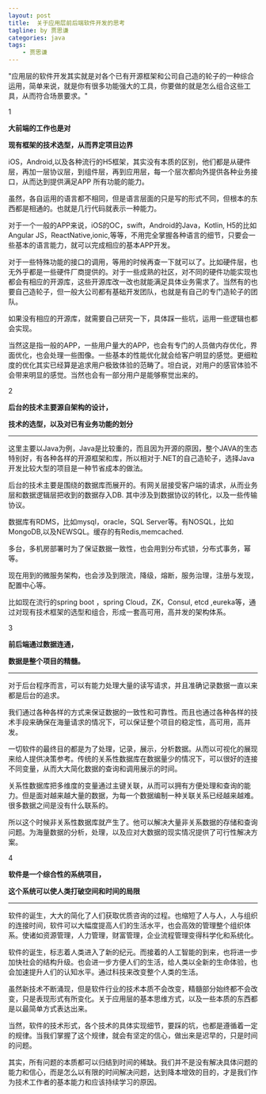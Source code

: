 ```yaml
---
layout: post
title:  关于应用层前后端软件开发的思考
tagline: by 贾思谦
categories: java
tags: 
    - 贾思谦
---
```






  "应用层的软件开发其实就是对各个已有开源框架和公司自己造的轮子的一种综合运用，简单来说，就是你有很多功能强大的工具，你要做的就是怎么组合这些工具，从而符合场景要求。"

<!--more-->

1

**大前端的工作也是对**

**现有框架的技术选型，从而界定项目边界**



iOS，Android,以及各种流行的H5框架，其实没有本质的区别，他们都是从硬件层，再加一层协议层，到组件层，再到应用层，每一个层次都向外提供各种业务接口，从而达到提供满足APP 所有功能的能力。



虽然，各自运用的语言都不相同，但是语言层面的只是写的形式不同，但根本的东西都是相通的。也就是几行代码就表示一种能力。



对于一个一般的APP来说，iOS的OC，swift，Android的Java，Kotlin, H5的比如Angular JS，ReactNative,ionic,等等，不用完全掌握各种语言的细节，只要会一些基本的语言能力，就可以完成相应的基本APP开发。



对于一些特殊功能的接口的调用，等用的时候再查一下就可以了。比如硬件层，也无外乎都是一些硬件厂商提供的。对于一些成熟的社区，对不同的硬件功能实现也都会有相应的开源库，这些开源库改一改也就能满足具体业务需求了。当然有的也要自己造轮子，但一般大公司都有基础开发团队，也就是有自己的专门造轮子的团队。



如果没有相应的开源库，就需要自己研究一下，具体踩一些坑，运用一些逻辑也都会实现。



当然这是指一般的APP，一些用户量大的APP，也会有专门的人员做内存优化，界面优化，也会处理一些图像。一些基本的性能优化就会给客户明显的感觉。更细粒度的优化其实已经算是追求用户极致体验的范畴了。坦白说，对用户的感官体验不会带来明显的感觉。当然也会有一部分用户是能够察觉出来的。



2

**后台的技术主要源自架构的设计，**

**技术的选型，以及对已有业务功能的划分**



------



这里主要以Java为例，Java是比较重的，而且因为开源的原因，整个JAVA的生态特别好，有各种各样的开源框架和库，所以相对于.NET的自己造轮子，选择Java开发比较大型的项目是一种节省成本的做法。





后台的技术主要是围绕的数据库而展开的。有网关层接受客户端的请求，从而业务层和数据逻辑层把收到的数据存入DB. 其中涉及到数据协议的转化，以及一些传输协议。





数据库有RDMS，比如mysql，oracle，SQL Server等。有NOSQL，比如MongoDB,以及NEWSQL。缓存的有Redis,memcached.





多台，多机房部署时为了保证数据一致性，也会用到分布式锁，分布式事务，幂等。





现在用到的微服务架构，也会涉及到限流，降级，熔断，服务治理，注册与发现，配置中心等。





比如现在流行的spring boot ，spring Cloud，ZK，Consul, etcd ,eureka等，通过对现有技术框架的选型和组合，形成一套高可用，高并发的架构体系。







3

**前后端通过数据连通，**

**数据是整个项目的精髓。**





------



对于后台程序而言，可以有能力处理大量的读写请求，并且准确记录数据一直以来都是后台的追求。



我们通过各种各样的方式来保证数据的一致性和可靠性。而且也通过各种各样的技术手段来确保在海量请求的情况下，可以保证整个项目的稳定性，高可用，高并发。



一切软件的最终目的都是为了处理，记录，展示，分析数据。从而以可视化的展现来给人提供决策参考。传统的关系性数据库在数据量少的情况下，可以很好的连接不同变量，从而大大简化数据的查询和调用展示的时间。



关系性数据库把多维度的变量通过主键关联，从而可以拥有方便处理和查询的能力。但是面对越来越大量的数据，为每一个数据编制一种关联关系已经越来越难。很多数据之间是没有什么联系的。



所以这个时候非关系性数据库就产生了。他可以解决大量非关系数据的存储和查询问题。为海量数据的分析，处理，以及应对大数据的现实情况提供了可行性解决方案。



4

**软件是一个综合性的系统项目，**

**这个系统可以使人类打破空间和时间的局限**



------



软件的诞生，大大的简化了人们获取优质咨询的过程。也缩短了人与人，人与组织的连接时间，软件可以大幅度提高人们的生活水平，也会高效的管理整个组织体系。使诸如资源管理，人力管理，财富管理，企业流程管理变得科学化和系统化。



软件的诞生，标志着人类进入了新的纪元。而接着的人工智能的到来，也将进一步加快社会的结构升级。也会进一步方便人们的生活，给人类以全新的生命体验，也会加速提升人们的认知水平。通过科技来改变整个人类的生活。



虽然新技术不断涌现，但是软件行业的技术本质不会改变，精髓部分始终都不会改变，只是表现形式有所变化。关于应用层的基本思维方式，以及一些本质的东西都是以最简单方式表达出来。



当然，软件的技术形式，各个技术的具体实现细节，要踩的坑，也都是遵循着一定的规律。当我们掌握了这个规律，就会有坚定的信心，做出来是迟早的，只是时间的问题。



其实，所有问题的本质都可以归结到时间的稀缺。我们并不是没有解决具体问题的能力和信心，而是怎么以有限的时间解决问题，达到降本增效的目的，才是我们作为技术工作者的基本能力和应该持续学习的原因。
